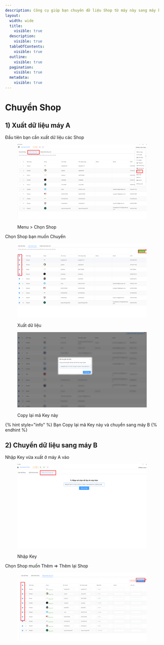 ```yaml
---
description: Công cụ giúp bạn chuyên dữ liệu Shop từ máy này sang máy khác
layout:
  width: wide
  title:
    visible: true
  description:
    visible: true
  tableOfContents:
    visible: true
  outline:
    visible: true
  pagination:
    visible: true
  metadata:
    visible: true
---
```


# Chuyển Shop

## 1) Xuất dữ liệu máy A

Đầu tiên bạn cần xuất dữ liệu các Shop

<figure><img src="../../../.gitbook/assets/image (4) (3).png" alt=""><figcaption><p>Menu > Chọn Shop</p></figcaption></figure>

Chọn Shop bạn muốn Chuyển

<figure><img src="../../../.gitbook/assets/image (3) (2).png" alt=""><figcaption><p>Xuất dữ liệu</p></figcaption></figure>

<figure><img src="../../../.gitbook/assets/Screenshot_1 (4).png" alt=""><figcaption><p>Copy lại mã Key này</p></figcaption></figure>



{% hint style="info" %}
Bạn Copy lại mã Key này và chuyển sang máy B
{% endhint %}

## 2) Chuyển dữ liệu sang máy B

Nhập Key vừa xuất ở máy A vào

<figure><img src="../../../.gitbook/assets/Screenshot_2.png" alt=""><figcaption><p>Nhập Key</p></figcaption></figure>

Chọn Shop muốn Thêm => Thêm lại Shop

<figure><img src="../../../.gitbook/assets/image (1) (1) (4).png" alt=""><figcaption></figcaption></figure>
